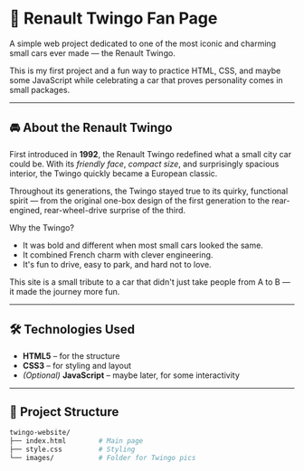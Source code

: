 # 🚗 Renault Twingo Fan Page

A simple web project dedicated to one of the most iconic and charming small cars ever made — the Renault Twingo.

This is my first project and a fun way to practice HTML, CSS, and maybe some JavaScript while celebrating a car that proves personality comes in small packages.
<img href="https://twingo.guide/assets/images/image28.jpg?v=bd5002c5">

---

## 🚘 About the Renault Twingo

First introduced in **1992**, the Renault Twingo redefined what a small city car could be. With its *friendly face*, *compact size*, and surprisingly spacious interior, the Twingo quickly became a European classic. 

Throughout its generations, the Twingo stayed true to its quirky, functional spirit — from the original one-box design of the first generation to the rear-engined, rear-wheel-drive surprise of the third.

Why the Twingo?

- It was bold and different when most small cars looked the same.
- It combined French charm with clever engineering.
- It's fun to drive, easy to park, and hard not to love.

This site is a small tribute to a car that didn't just take people from A to B — it made the journey more fun.

---

## 🛠️ Technologies Used

- **HTML5** – for the structure
- **CSS3** – for styling and layout
- *(Optional)* **JavaScript** – maybe later, for some interactivity

---

## 📁 Project Structure

```bash
twingo-website/
├── index.html        # Main page
├── style.css         # Styling
└── images/           # Folder for Twingo pics
